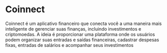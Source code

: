 # Coinnect
Coinnect é um aplicativo financeiro que conecta você a uma maneira mais inteligente de gerenciar suas finanças, incluindo investimentos e criptomoedas. A ideia é proporcionar uma plataforma onde os usuários podem organizar suas entradas e saídas financeiras, cadastrar despesas fixas, entradas de salários e acompanhar seus investimentos
